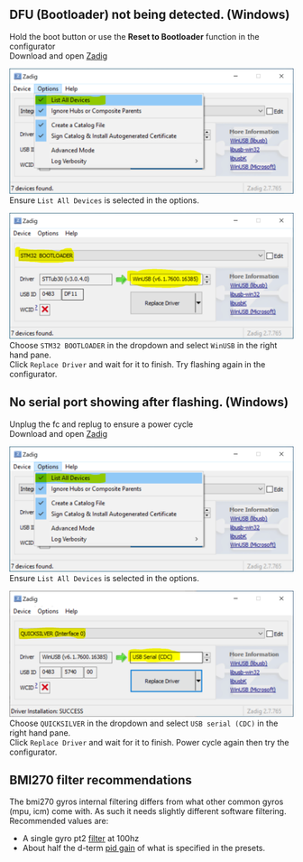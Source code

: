 ## DFU (Bootloader) not being detected. (Windows)

Hold the boot button or use the **Reset to Bootloader** function in the configurator  
Download and open [Zadig](https://zadig.akeo.ie/)

![zadig_list_all_devices](/assets/img/zadig_all_devices.png)
Ensure `List All Devices` is selected in the options.

![zadig_dfu](/assets/img/zadig_dfu.png)
Choose `STM32 BOOTLOADER` in the dropdown and select `WinUSB` in the right hand pane.  
Click `Replace Driver` and wait for it to finish.
Try flashing again in the configurator.

## No serial port showing after flashing. (Windows)

Unplug the fc and replug to ensure a power cycle  
Download and open [Zadig](https://zadig.akeo.ie/)

![zadig_list_all_devices](/assets/img/zadig_all_devices.png)
Ensure `List All Devices` is selected in the options.

![zadig_serial](/assets/img/zadig_serial.png)
Choose `QUICKSILVER` in the dropdown and select `USB serial (CDC)` in the right hand pane.  
Click `Replace Driver` and wait for it to finish. Power cycle again then try the configurator.

## BMI270 filter recommendations

The bmi270 gyros internal filtering differs from what other common gyros (mpu, icm) come with.
As such it needs slightly different software filtering. Recommended values are:

- A single gyro pt2 [filter](/Configuring-Quicksilver/#pid) at 100hz
- About half the d-term [pid gain](/Configuring-Quicksilver/#pid) of what is specified in the presets.
